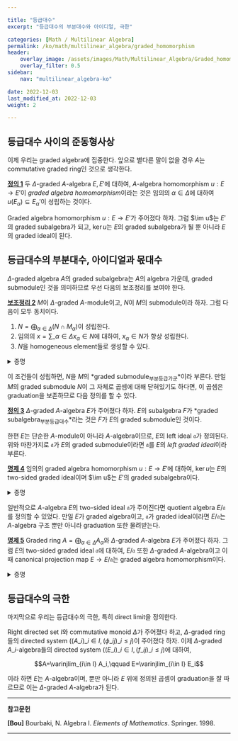 ```yaml
---

title: "등급대수"
excerpt: "등급대수의 부분대수와 아이디얼, 극한"

categories: [Math / Multilinear Algebra]
permalink: /ko/math/multilinear_algebra/graded_homomorphism
header:
    overlay_image: /assets/images/Math/Multilinear_Algebra/Graded_homomorphism.png
    overlay_filter: 0.5
sidebar: 
    nav: "multilinear_algebra-ko"

date: 2022-12-03
last_modified_at: 2022-12-03
weight: 2

---
```


## 등급대수 사이의 준동형사상

이제 우리는 graded algebra에 집중한다. 앞으로 별다른 말이 없을 경우 $A$는 commutative graded ring인 것으로 생각한다. 

<div class="definition" markdown="1">

<ins id="def1">**정의 1**</ins> 두 $\Delta$-graded $A$-algebra $E,E'$에 대하여, $A$-algebra homomorphism $u:E\rightarrow E'$이 *graded algebra homomorphism*이라는 것은 임의의 $\alpha\in\Delta$에 대하여 $u(E_\alpha)\subseteq E_\alpha'$이 성립하는 것이다.

</div>

Graded algebra homomorphism $u:E\rightarrow E'$가 주어졌다 하자. 그럼 $\im u$는 $E'$의 graded subalgebra가 되고, $\ker u$는 $E$의 graded subalgebra가 될 뿐 아니라 $E$의 graded ideal이 된다. 

## 등급대수의 부분대수, 아이디얼과 몫대수

$\Delta$-graded algebra $A$의 graded subalgebra는 $A$의 algebra 가운데, graded submodule인 것을 의미하므로 우선 다음의 보조정리를 보여야 한다.

<div class="proposition" markdown="1">

<ins id="lem2">**보조정리 2**</ins> $M$이 $\Delta$-graded $A$-module이고, $N$이 $M$의 submodule이라 하자. 그럼 다음이 모두 동치이다.

1. $N=\bigoplus_{\alpha\in\Delta}(N\cap M_\alpha)$이 성립한다.
2. 임의의 $x=\sum\_{\alpha\in\Delta} x_\alpha\in N$에 대하여, $x_\alpha\in N$가 항상 성립한다.
3. $N$을 homogeneous element들로 생성할 수 있다.

</div>
<details class="proof" markdown="1">
<summary>증명</summary>

우선 첫 번째 조건과 두 번째 조건이 서로 동치임은 자명하다. 이제 둘째 조건이 성립한다고 가정하면, 

$$N=\left\langle x_\alpha\biggm\vert x=\sum_{\alpha\in\Delta} x_\alpha, x\in N\right\rangle$$

이므로 셋째 조건이 성립하는 것은 자명하다. 

따라서 셋째 조건을 가정하고 둘째 조건을 보이자. $N$이 homogeneous element들 $(y_\alpha)\_{\alpha\in\Delta}$에 의해 생성된다고 가정하고, $N$의 임의의 원소

$$x=\sum_{\alpha\in\Delta}x_\alpha$$

가 주어졌다 가정하자. 한편 $(y\_\alpha)$가 $N$을 생성하므로, 다음의 식

$$x=\sum_{\beta\in\Delta}a_\beta y_\beta$$

을 만족하는 $a_\beta\in A$들이 존재한다. 각각의 $a_\beta$에 대하여 $a_{\beta,\gamma}\in A\_\gamma$를

$$a_\beta=\sum_{\gamma\in\Delta}a_{\beta,\gamma}$$

를 만족하는 homogeneous element들로 잡으면, 위의 식을

$$x=\sum_{\beta\in\Delta}\sum_{\gamma\in\Delta}a_{\beta,\gamma}y_\beta=\sum_{\alpha\in\Delta}\left(\sum_{\beta+\gamma=\alpha}\alpha_{\beta,\gamma}y_\beta\right)$$

으로 쓸 수 있고, 이를 $x=\sum x_\alpha$와 각 성분별로 비교하면 원하는 결과를 얻는다.

</details>

이 조건들이 성립하면, $N$을 $M$의 *graded submodule<sub>부분등급가군</sub>*이라 부른다. 만일 $M$의 graded submodule $N$이 그 자체로 곱셈에 대해 닫혀있기도 하다면, 이 곱셈은 graduation을 보존하므로 다음 정의를 할 수 있다.

<div class="definition" markdown="1">

<ins id="def3">**정의 3**</ins> $\Delta$-graded $A$-algebra $E$가 주어졌다 하자. $E$의 subalgebra $F$가 *graded subalgebra<sub>부분등급대수</sub>*라는 것은 $F$가 $E$의 graded submodule인 것이다.

</div>

한편 $E$는 단순한 $A$-module이 아니라 $A$-algebra이므로, $E$의 left ideal $\mathfrak{a}$가 정의된다. 위와 마찬가지로 $\mathfrak{a}$가 $E$의 graded submodule이라면 $\mathfrak{a}$를 $E$의 *left graded ideal*이라 부른다. 

<div class="proposition" markdown="1">

<ins id="prop4">**명제 4**</ins> 임의의 graded algebra homomorphism $u:E\rightarrow E'$에 대하여, $\ker u$는 $E$의 two-sided graded ideal이며 $\im u$는 $E'$의 graded subalgebra이다.

</div>
<details class="proof" markdown="1">
<summary>증명</summary>

$\ker u$가 $E$의 two-sided ideal이고, $\im u$가 $E'$의 subalgebra인 것이 자명하므로 이 명제를 보이기 위해서는 $\ker u$와 $\im u$가 각각 graded submodule임만 보이면 충분하다.

우선 임의의 $x\in \ker u$를 택하고, $x=\sum_{\alpha\in\Delta} x_\alpha$라 하자. 그럼

$$0=u(x)=u\left(\sum_{\alpha\in\Delta}x_\alpha\right)=\sum_{\alpha\in\Delta} u(x_\alpha)$$

이며, 이 때 $u(x\_\alpha)\in E'\_\alpha$이므로 모든 $\alpha$에 대하여 $u(x\_\alpha)=0$이다. 따라서 [보조정리 2](#lem2)의 둘째 조건으로부터 $\ker u$가 $E$의 graded submodule임을 안다.

비슷하게 임의의 $y\in\im u$가 주어졌다 하자. 그럼 $y=u(x)$이도록 하는 $x\in E$가 존재하며, $x=\sum_{\alpha\in\Delta} x_\alpha$라 하면

$$y=u(x)=u\left(\sum_{\alpha\in\Delta}x_\alpha\right)=\sum_{\alpha\in\Delta}u(x_\alpha)$$

이고, 따라서 $y$의 $\alpha$번째 성분이 $u(x_\alpha)$와 같다는 것을 안다. 자명하게 $u(x_\alpha)\in\im u$이므로, 다시 [보조정리 2](#lem2)의 둘째 조건으로부터 $\im u$가 graded submodule임을 안다.

</details>

일반적으로 $A$-algebra $E$의 two-sided ideal $\mathfrak{a}$가 주어진다면 quotient algebra $E/\mathfrak{a}$를 정의할 수 있었다. 만일 $E$가 graded algebra이고, $\mathfrak{a}$가 graded ideal이라면 $E/\mathfrak{a}$는 $A$-algebra 구조 뿐만 아니라 graduation 또한 물려받는다.

<div class="proposition" markdown="1">

<ins id="prop5">**명제 5**</ins> Graded ring $A=\bigoplus_{\alpha\in\Delta} A_\alpha$와 $\Delta$-graded $A$-algebra $E$가 주어졌다 하자. 그럼 $E$의 two-sided graded ideal $\mathfrak{a}$에 대하여, $E/\mathfrak{a}$ 또한 $\Delta$-graded $A$-algebra이고 이 때 canonical projection map $E\rightarrow E/\mathfrak{a}$는 graded algebra homomorphism이다.

</div>
<details class="proof" markdown="1">
<summary>증명</summary>

다음 식

$$E/\mathfrak{a}=\left(\bigoplus_{\alpha\in\Delta}E_\alpha\right)\bigg/\left(\bigoplus_{\alpha\in\Delta}\mathfrak{a}\cap E_\alpha\right)\cong \bigoplus_{\alpha\in\Delta} E_\alpha/(\mathfrak{a}\cap E_\alpha)$$

으로부터 $E/\mathfrak{a}$에 $\Delta$-graduation을 줄 수 있으며, 이 때 스칼라곱과 $E$의 곱셈이 모두 graduation을 보인다는 것 또한 자명하다. 또, 위의 isomorphism으로부터 임의의 $x_\alpha\in E_\alpha$에 대해 $x_\alpha+\mathfrak{a}\in E_\alpha/(\mathfrak{a}\cap E_\alpha)$임을 안다.

</details>

## 등급대수의 극한

마지막으로 우리는 등급대수의 극한, 특히 direct limit을 정의한다. 

Right directed set $I$와 commutative monoid $\Delta$가 주어졌다 하고, $\Delta$-graded ring들의 directed system $\big((A\_i)\_{i\in I}, (\phi\_{ij})\_{i\leq j}\bigr)$이 주어졌다 하자. 이제 $\Delta$-graded $A\_i$-algebra들의 directed system $\bigl((E\_i)\_{i\in I}, (f\_{ij})\_{i\leq j}\bigr)$에 대하여, 

$$A=\varinjlim_{i\in I} A_i,\qquad E=\varinjlim_{i\in I} E_i$$

이라 하면 $E$는 $A$-algebra이며, 뿐만 아니라 $E$ 위에 정의된 곱셈이 graduation을 잘 따르므로 이는 $\Delta$-graded $A$-algebra가 된다. 

---

**참고문헌**

**[Bou]** Bourbaki, N. Algebra I. *Elements of Mathematics*. Springer. 1998.  

---